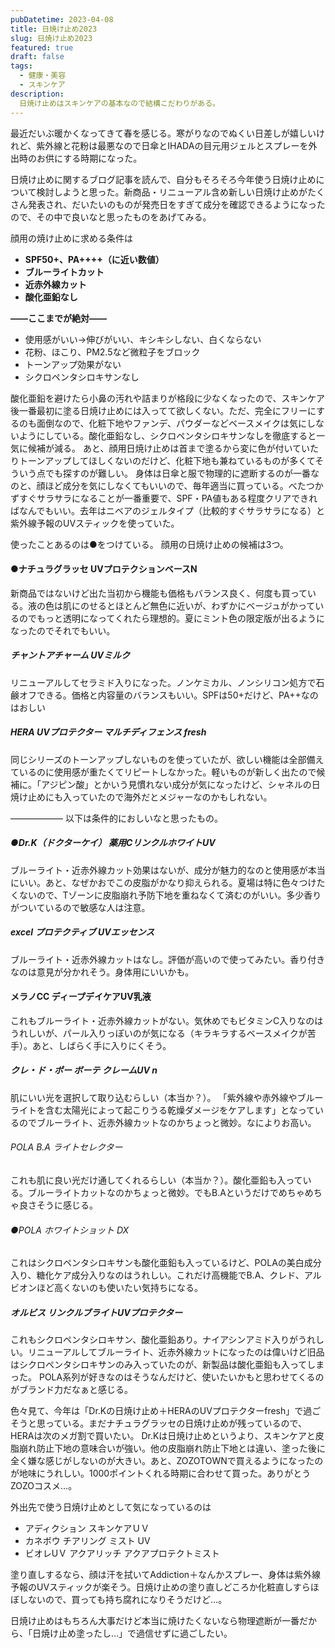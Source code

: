 ```yaml
---
pubDatetime: 2023-04-08
title: 日焼け止め2023
slug: 日焼け止め2023
featured: true
draft: false
tags:
  - 健康・美容
  - スキンケア
description:
  日焼け止めはスキンケアの基本なので結構こだわりがある。
---
```


最近だいぶ暖かくなってきて春を感じる。寒がりなのでぬくい日差しが嬉しいけれど、紫外線と花粉は最悪なので日傘とIHADAの目元用ジェルとスプレーを外出時のお供にする時期になった。

日焼け止めに関するブログ記事を読んで、自分もそろそろ今年使う日焼け止めについて検討しようと思った。新商品・リニューアル含め新しい日焼け止めがたくさん発表され、だいたいのものが発売日をすぎて成分を確認できるようになったので、その中で良いなと思ったものをあげてみる。

顔用の焼け止めに求める条件は
- **SPF50+、PA++++（に近い数値）**
- **ブルーライトカット**
- **近赤外線カット**
- **酸化亜鉛なし**
  
**——ここまでが絶対——**

- 使用感がいい→伸びがいい、キシキシしない、白くならない
- 花粉、ほこり、PM2.5など微粒子をブロック
- トーンアップ効果がない
- シクロペンタシロキサンなし
 
酸化亜鉛を避けたら小鼻の汚れや詰まりが格段に少なくなったので、スキンケア後一番最初に塗る日焼け止めには入ってて欲しくない。ただ、完全にフリーにするのも面倒なので、化粧下地やファンデ、パウダーなどベースメイクは気にしないようにしている。酸化亜鉛なし、シクロペンタシロキサンなしを徹底すると一気に候補が減る。
あと、顔用日焼け止めは首まで塗るから変に色が付いていたりトーンアップしてほしくないのだけど、化粧下地も兼ねているものが多くてそういう点でも探すのが難しい。 身体は日傘と服で物理的に遮断するのが一番なのと、顔ほど成分を気にしなくてもいいので、毎年適当に買っている。べたつかずすぐサラサラになることが一番重要で、SPF・PA値もある程度クリアできればなんでもいい。去年はニベアのジェルタイプ（比較的すぐサラサラになる）と紫外線予報のUVスティックを使っていた。

使ったことあるのは●をつけている。
顔用の日焼け止めの候補は3つ。

#### ●ナチュラグラッセ UVプロテクションベースN
新商品ではないけど出た当初から機能も価格もバランス良く、何度も買っている。液の色は肌にのせるとほとんど無色に近いが、わずかにベージュがかっているのでもっと透明になってくれたら理想的。夏にミント色の限定版が出るようになったのでそれでもいい。

##### チャントアチャーム UVミルク
リニューアルしてセラミド入りになった。ノンケミカル、ノンシリコン処方で石鹸オフできる。価格と内容量のバランスもいい。SPFは50+だけど、PA++なのはおしい

##### HERA UVプロテクター マルチディフェンス fresh
同じシリーズのトーンアップしないものを使っていたが、欲しい機能は全部備えているのに使用感が重たくてリピートしなかった。軽いものが新しく出たので候補に。「アジピン酸」とかいう見慣れない成分が気になったけど、シャネルの日焼け止めにも入っていたので海外だとメジャーなのかもしれない。

―――――― 以下は条件的におしいなと思ったもの。

##### ●Dr.K（ドクターケイ） 薬用CリンクルホワイトUV
ブルーライト・近赤外線カット効果はないが、成分が魅力的なのと使用感が本当にいい。あと、なぜかおでこの皮脂がかなり抑えられる。夏場は特に色々つけたくないので、Tゾーンに皮脂崩れ予防下地を重ねなくて済むのがいい。多少香りがついているので敏感な人は注意。

##### excel プロテクティブ UVエッセンス
ブルーライト・近赤外線カットはなし。評価が高いので使ってみたい。香り付きなのは意見が分かれそう。身体用にいいかも。

#### メラノCC ディープデイケアUV乳液
これもブルーライト・近赤外線カットがない。気休めでもビタミンC入りなのはうれしいが、パール入りっぽいのが気になる（キラキラするベースメイクが苦手）。あと、しばらく手に入りにくそう。 

##### クレ・ド・ポー ボーテ クレームUV n
肌にいい光を選択して取り込むらしい（本当か？）。 「紫外線や赤外線やブルーライトを含む太陽光によって起こりうる乾燥ダメージをケアします」となっているのでブルーライト、近赤外線カットなのかちょっと微妙。なによりお高い。

###### POLA B.A ライトセレクター
これも肌に良い光だけ通してくれるらしい（本当か？）。酸化亜鉛も入っている。ブルーライトカットなのかちょっと微妙。でもB.Aというだけでめちゃめちゃ良さそうに感じる。

###### ●POLA ホワイトショット DX
これはシクロペンタシロキサンも酸化亜鉛も入っているけど、POLAの美白成分入り、糖化ケア成分入りなのはうれしい。これだけ高機能でB.A、クレド、アルビオンほど高くないのも使いたい気持ちになる。

##### オルビス リンクルブライトUVプロテクター
これもシクロペンタシロキサン、酸化亜鉛あり。ナイアシンアミド入りがうれしい。リニューアルしてブルーライト、近赤外線カットになったのは偉いけど旧品はシクロペンタシロキサンのみ入っていたのが、新製品は酸化亜鉛も入ってしまった。 POLA系列が好きなのはそうなんだけど、使いたいかもと思わせてくるのがブランド力だなぁと感じる。

色々見て、今年は「Dr.Kの日焼け止め＋HERAのUVプロテクターfresh」で過ごそうと思っている。まだナチュラグラッセの日焼け止めが残っているので、HERAは次のメガ割で買いたい。
Dr.Kは日焼け止めというより、スキンケアと皮脂崩れ防止下地の意味合いが強い。他の皮脂崩れ防止下地とは違い、塗った後に全く嫌な感じがしないのが大きい。あと、ZOZOTOWNで買えるようになったのが地味にうれしい。1000ポイントくれる時期に合わせて買った。ありがとうZOZOコスメ…。

外出先で使う日焼け止めとして気になっているのは
- アディクション スキンケアＵＶ
- カネボウ チアリング ミスト UV
- ビオレUＶ アクアリッチ アクアプロテクトミスト
  
塗り直しするなら、顔は汗を拭いてAddiction＋なんかスプレー、身体は紫外線予報のUVスティックが楽そう。日焼け止めの塗り直しどころか化粧直しすらほぼしないので、買っても持ち腐れになりそうだけど…。

日焼け止めはもちろん大事だけど本当に焼けたくないなら物理遮断が一番だから、「日焼け止め塗ったし…」で過信せずに過ごしたい。